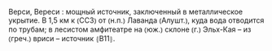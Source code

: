 ---
---

Верси, Вереси
: мощный источник, заключенный в металлическое укрытие. В 1,5 км к ⦅ССЗ⦆ от ⦅н.п.⦆ Лаванда ⦅Алушт.⦆, куда вода отводится по трубам; в лесистом амфитеатре на ⦅юж.⦆ склоне ⦅г.⦆ Эльх-Кая – из ⦅греч.⦆ вриси – источник ⦃В11⦄.
